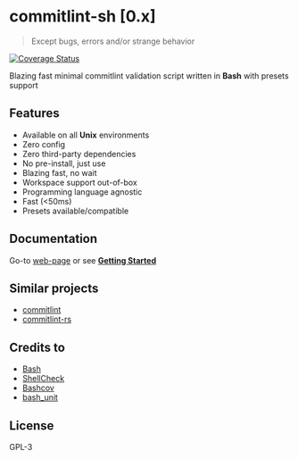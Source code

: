 # commitlint-sh \[0.x\]

> Except bugs, errors and/or strange behavior

[![Coverage Status](https://coveralls.io/repos/github/dalisoft/commitlint-sh/badge.svg?branch=master)](https://coveralls.io/github/dalisoft/commitlint-sh?branch=master)

Blazing fast minimal commitlint validation script written in **Bash** with presets support

## Features

- Available on all **Unix** environments
- Zero config
- Zero third-party dependencies
- No pre-install, just use
- Blazing fast, no wait
- Workspace support out-of-box
- Programming language agnostic
- Fast (<50ms)
- Presets available/compatible

## Documentation

Go-to [web-page](https://dalisoft.github.io/commitlint-sh) or see [**Getting Started**](./docs/GET_STARTED.md)

## Similar projects

- [commitlint](https://commitlint.js.org)
- [commitlint-rs](https://github.com/KeisukeYamashita/commitlint-rs)

## Credits to

- [Bash](https://www.gnu.org/software/bash)
- [ShellCheck](https://github.com/koalaman/shellcheck)
- [Bashcov](https://github.com/infertux/bashcov)
- [bash_unit](https://github.com/pgrange/bash_unit)

## License

GPL-3
